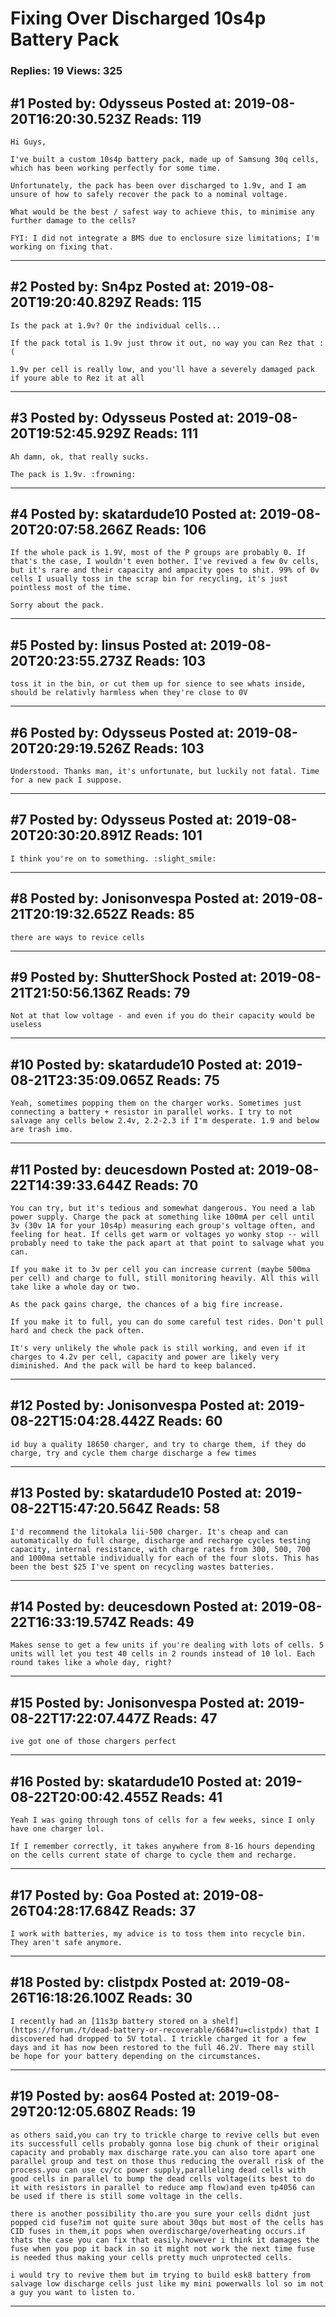 # Fixing Over Discharged 10s4p Battery Pack

### Replies: 19 Views: 325

## \#1 Posted by: Odysseus Posted at: 2019-08-20T16:20:30.523Z Reads: 119

```
Hi Guys,

I've built a custom 10s4p battery pack, made up of Samsung 30q cells, which has been working perfectly for some time.

Unfortunately, the pack has been over discharged to 1.9v, and I am unsure of how to safely recover the pack to a nominal voltage.

What would be the best / safest way to achieve this, to minimise any further damage to the cells?

FYI: I did not integrate a BMS due to enclosure size limitations; I'm working on fixing that.
```

---
## \#2 Posted by: Sn4pz Posted at: 2019-08-20T19:20:40.829Z Reads: 115

```
Is the pack at 1.9v? Or the individual cells...

If the pack total is 1.9v just throw it out, no way you can Rez that :( 

1.9v per cell is really low, and you'll have a severely damaged pack if youre able to Rez it at all
```

---
## \#3 Posted by: Odysseus Posted at: 2019-08-20T19:52:45.929Z Reads: 111

```
Ah damn, ok, that really sucks.

The pack is 1.9v. :frowning:
```

---
## \#4 Posted by: skatardude10 Posted at: 2019-08-20T20:07:58.266Z Reads: 106

```
If the whole pack is 1.9V, most of the P groups are probably 0. If that's the case, I wouldn't even bother. I've revived a few 0v cells, but it's rare and their capacity and ampacity goes to shit. 99% of 0v cells I usually toss in the scrap bin for recycling, it's just pointless most of the time.

Sorry about the pack.
```

---
## \#5 Posted by: linsus Posted at: 2019-08-20T20:23:55.273Z Reads: 103

```
toss it in the bin, or cut them up for sience to see whats inside, should be relativly harmless when they're close to 0V
```

---
## \#6 Posted by: Odysseus Posted at: 2019-08-20T20:29:19.526Z Reads: 103

```
Understood. Thanks man, it's unfortunate, but luckily not fatal. Time for a new pack I suppose.
```

---
## \#7 Posted by: Odysseus Posted at: 2019-08-20T20:30:20.891Z Reads: 101

```
I think you're on to something. :slight_smile:
```

---
## \#8 Posted by: Jonisonvespa Posted at: 2019-08-21T20:19:32.652Z Reads: 85

```
there are ways to revice cells
```

---
## \#9 Posted by: ShutterShock Posted at: 2019-08-21T21:50:56.136Z Reads: 79

```
Not at that low voltage - and even if you do their capacity would be useless
```

---
## \#10 Posted by: skatardude10 Posted at: 2019-08-21T23:35:09.065Z Reads: 75

```
Yeah, sometimes popping them on the charger works. Sometimes just connecting a battery + resistor in parallel works. I try to not salvage any cells below 2.4v, 2.2-2.3 if I'm desperate. 1.9 and below are trash imo.
```

---
## \#11 Posted by: deucesdown Posted at: 2019-08-22T14:39:33.644Z Reads: 70

```
You can try, but it's tedious and somewhat dangerous. You need a lab power supply. Charge the pack at something like 100mA per cell until 3v (30v 1A for your 10s4p) measuring each group's voltage often, and feeling for heat. If cells get warm or voltages yo wonky stop -- will probably need to take the pack apart at that point to salvage what you can.

If you make it to 3v per cell you can increase current (maybe 500ma per cell) and charge to full, still monitoring heavily. All this will take like a whole day or two.

As the pack gains charge, the chances of a big fire increase.

If you make it to full, you can do some careful test rides. Don't pull hard and check the pack often.

It's very unlikely the whole pack is still working, and even if it charges to 4.2v per cell, capacity and power are likely very diminished. And the pack will be hard to keep balanced.
```

---
## \#12 Posted by: Jonisonvespa Posted at: 2019-08-22T15:04:28.442Z Reads: 60

```
id buy a quality 18650 charger, and try to charge them, if they do charge, try and cycle them charge discharge a few times
```

---
## \#13 Posted by: skatardude10 Posted at: 2019-08-22T15:47:20.564Z Reads: 58

```
I'd recommend the litokala lii-500 charger. It's cheap and can automatically do full charge, discharge and recharge cycles testing capacity, internal resistance, with charge rates from 300, 500, 700 and 1000ma settable individually for each of the four slots. This has been the best $25 I've spent on recycling wastes batteries.
```

---
## \#14 Posted by: deucesdown Posted at: 2019-08-22T16:33:19.574Z Reads: 49

```
Makes sense to get a few units if you're dealing with lots of cells. 5 units will let you test 40 cells in 2 rounds instead of 10 lol. Each round takes like a whole day, right?
```

---
## \#15 Posted by: Jonisonvespa Posted at: 2019-08-22T17:22:07.447Z Reads: 47

```
ive got one of those chargers perfect
```

---
## \#16 Posted by: skatardude10 Posted at: 2019-08-22T20:00:42.455Z Reads: 41

```
Yeah I was going through tons of cells for a few weeks, since I only have one charger lol.

If I remember correctly, it takes anywhere from 8-16 hours depending on the cells current state of charge to cycle them and recharge.
```

---
## \#17 Posted by: Goa Posted at: 2019-08-26T04:28:17.684Z Reads: 37

```
I work with batteries, my advice is to toss them into recycle bin. They aren't safe anymore.
```

---
## \#18 Posted by: clistpdx Posted at: 2019-08-26T16:18:26.100Z Reads: 30

```
I recently had an [11s3p battery stored on a shelf](https://forum./t/dead-battery-or-recoverable/6684?u=clistpdx) that I discovered had dropped to 5V total. I trickle charged it for a few days and it has now been restored to the full 46.2V. There may still be hope for your battery depending on the circumstances.
```

---
## \#19 Posted by: aos64 Posted at: 2019-08-29T20:12:05.680Z Reads: 19

```
as others said,you can try to trickle charge to revive cells but even its successfull cells probably gonna lose big chunk of their original capacity and probably max discharge rate.you can also tore apart one parallel group and test on those thus reducing the overall risk of the process.you can use cv/cc power supply,paralleling dead cells with good cells in parallel to bump the dead cells voltage(its best to do it with resistors in parallel to reduce amp flow)and even tp4056 can be used if there is still some voltage in the cells.

there is another possibility tho.are you sure your cells didnt just popped cid fuse?im not quite sure about 30qs but most of the cells has CID fuses in them,it pops when overdischarge/overheating occurs.if thats the case you can fix that easily.however i think it damages the fuse when you pop it back in so it might not work the next time fuse is needed thus making your cells pretty much unprotected cells.

i would try to revive them but im trying to build esk8 battery from salvage low discharge cells just like my mini powerwalls lol so im not a guy you want to listen to.
```

---
